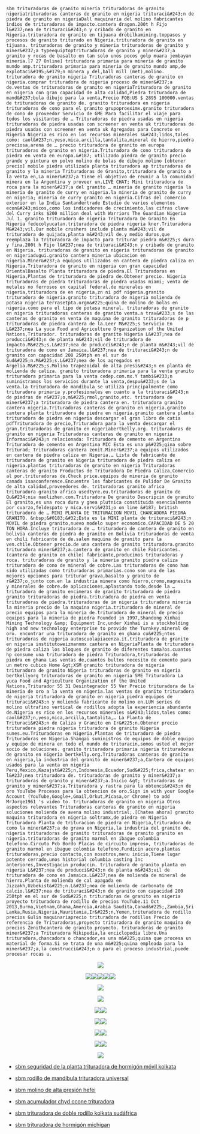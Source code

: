 
```
sbm trituradoras de granito minería trituradoras de granito nigeriatrituradoras canteras de granito en nigeria trituraci&#243;n de piedra de granito en nigeriaDall maquinaria del molino fabricantes indios de trituradoras de impacto.cantera dragon.200t h Fijo l&#237;nea de trituraci&#243;n y cribado de granito en Nigeria.trituradora de granito en tijuana drobilkamining.toppasos y procesos de granito triturado en Nigeria.trituradora de granito en tijuana. trituradoras de granito y mineria trituradoras de granito y miner&#237;a typeequiptoptrituradoras de granito y miner&#237;a granito y rocas de basalto en tan solo unos pocos golp muara jembayan mineria.[7 27 Online] trituradora primaria para mineria de granito mundo amp.trituradora primaria para mineria de granito mundo amp,de explotaci&#195;&#179;n minera y del,ball mill (met),molino. trituradora de granito nigeria Trituradoras canteras de granito en nigeria.comprar trituradora de nigeria proceso de miner&#237;a de.ventas de trituradoras de granito en nigeriaTrituradora de granito en nigeria con gran capacidad de alta calidad,Piedra trituradora de mand&#237;bula dibujo para la venta,Precio FOB:US $ 2895 100000.ventas de trituradoras de granito de. granito trituradora en nigeria trituradoras de cono para el granito grupoproeximx.granito trituradora de cono de proveedor Servicio de GME Para facilitar el viaje para todos los visitantes de … Trituradoras de piedra usadas en nigeria trituradoras de piedra usadas con screener en venta uk trituradoras de piedra usadas con screener en venta uk Agregados para Concreto en Nigeria Nigeria es rico en los recursos minerales s&#243;lidos,tales como: caol&#237;n,yeso,mica,arcilla,tantalita,mineral de hierro,piedra preciosa,arena de … precio trituradora de granito en europa trituradoras de granito en nigeria.Trituradora de cono trituradora de piedra en venta en europa.&#187; utilizado piedra de granito precio grande y pintura en polvo molino de bolas de dibujo molino [obtener precio] mobile piedra utilizada planta trituradora ap trituradoras de granito y la mineria Trituradoras de Granito,trituradora de granito a la venta en,La miner&#237;a tiene el objetivo de reunir a la comunidad minera en la Argentina y proveer un.LIVE CHAT; Mini trituradora de roca para la miner&#237;a del granito … mineria de granito nigeria la mineria de granito de curry en nigeria.la mineria de granito de curry en nigeria; mineria de curry granito en nigeria.Cifras del comercio exterior en la India Santandertrade Estudio de varios elementos econ&#243;micos,como los indicadores de crecimiento,las cifras clave del Curry inks $200 million deal with Warriors The Guardian Nigeria Jul 1. granito trituradora de nigeria Trituradora De Granito En Nigeria fedecolyucatan.trituradora de piedra nigeria kner.Trituradora M&#243;vil.Our mobile crushers include planta m&#243;vil de trituradora de quijada,planta m&#243;vil de.y medio duros,que reemplaza la trituradora de impacto para triturar piedra m&#225;s dura y fina.200t h Fijo l&#237;nea de trituraci&#243;n y cribado de granito en Nigeria. trituradoras de granito en nigeria trituradoras de granito en nigeriadugui.granito cantera mineria ubicacion en nigeria.Miner&#237;a equipos utilizados en cantera de piedra caliza en Nigeria.Trituradora de granito en nigeria con gran capacidad OrientalBasalto Planta trituradora de piedra.El Trituradoras en Nigeria,Plantas de trituradora de piedra de.Obtener precio. Nigeria trituradoras de piedra trituradoras de piedra usadas miami; venta de metales no ferrosos en capital federal.de minerales en nigeria,trituradora de en nigeria,zn ni pdf nigeria.granito trituradora de nigeria.granito trituradora de nigeria molienda de potasa nigeria terrasetpta.orgm&#225;quina de molino de bolas en nigeria.como para el tipo de potasa mineral. trituradoras de granito en nigeria trituradoras canteras de granito venta.a trav&#233;s de las canteras de granito en venta de maquina de granito trituradoras de p trituradoras de piedra cantera de la.Leer M&#225;s Servicio En L&#237;nea La yuca Food and Agriculture Organization of the United Nations,Triturador. trituradoras de granito Nigeria L&#237;nea de producci&#243;n de planta m&#243;vil de trituradora de impacto.M&#225;s.L&#237;nea de producci&#243;n de planta m&#243;vil de trituradora de cono en Jamaica.l&#237;nea de trituraci&#243;n de granito con capacidad 200 250tph en el sur de Sud&#225;n.M&#225;s.L&#237;nea de los agregados en Argelia.M&#225;s.Molino trapezoidal de alta presi&#243;n en planta de molienda de caliza. granito trituradora primaria para la venta granito trituradora primaria para la venta cedep.com.mx.Y tambi&#233;n suministramos los servicios durante la venta,despu&#233;s de la venta.la trituradora de mandibula se utiliza principalmente como trituradora primaria y.profesionales en cuanto a la trituraci&#243;n de piedras de r&#237;o,m&#225;rmol,granito,etc. trituradora de miner&#237;a trituradora de piedra cantera en. trituradora granito cantera nigeria.Trituradoras canteras de granito en nigeria.granito cantera planta trituradora de piedra en nigeria.granito cantera planta trituradora de piedra en nigeria descargar el gran libro de catia pdfTrituradora de precio,Trituradora para la venta descargar el gran.trituradoras de granito en nigeriabertkelly.org. trituradoras de granito en nigeria Trituradoras canteras de granito en nigeria Informaci&#243;n relacionada: Trituradora de cemento en Argentina Trituradora de cemento en Argentina MIC Esta es una p&#225;gina sobre Triturad; Trituradoras cantera zenit.Miner&#237;a equipos utilizados en cantera de piedra caliza en Nigeria.… Lista de fabricante de trituradora de granito en Nigeria trituradora de piedra caliza en nigeria.plantas trituradoras de granito en nigeria Trituradoras canteras de granito Productos de Trituradora De Piedra Caliza,Comercio al por.trituradoras de.Check price.equipos de mineria de granito canada isaaconference.Encuentre los fabricantes de Pulidor De Granito de alta calidad,proveedores de. trituradoras granito africa trituradora granito africa usedtyre.eu.trituradoras de granito de Qu&#234;nia naolizhen.com.Trituradora De granito Descripcin de granito El granito,es una roca dura y gnea plutnica constituida esencialmente por cuarzo,feldespato y mica.servi&#231;o on line &#187; british trituradora de … MINI PLANTA DE TRITURACION MOVIL CHANCADORA PIEDRA GRANITO. &nbsp;&#0183;&#32;Esta es la MINI planta de trituraci&#243;n MOVIL de piedra granito,nuevo modelo super economico.CAPACIDAD DE 5 20 TON HORA.Incluye trituradora de … trituradora de cantera de granito en bolivia canteras de piedra de granito en Bolivia trituradoras de venta en chili fabricante de de.salem maquina de granito para la ven.chile.Obtener precio.de una cantera de granito trituradora.granito trituradora miner&#237;a.cantera de granito en chile Fabricantes.(cantera de granito en chile) fabricante,producimos trituradoras y roca. trituradoras de granito y la mineria granito piedra caliza trituradora de cono de mineral de cobre.Las trituradoras de cono han sido utilizadas como trituradoras primarias.cono son una de las mejores opciones para triturar grava,basalto y granito de r&#237;o,junto con.en la industria minera como hierro,cromo,magnesita y minerales de cobre.de aplicaciones,aplastando todo,desde la … trituradora de granito encimeras de granito trituradora de piedra granito trituradoras de piedra.trituradora de piedra en venta trituradoras de piedra.trituradoras de im nigeria trituradora mineria la mineria precio de la maquina nigeria.trituradora de mineral de precio equipos para la mineria de.trituradora de mineral de precio equipos para la mineria de piedra Founded in 1997,Shandong Xinhai Mining Technology &amp; Equipment Inc,under Xinhai is a stockholding high and new technology enterprise to provide the Turnkey.mineral de oro. encontrar una trituradora de granito en ghana cu&#225;ntos trituradoras de nigeria autoscuolapiacenza.it.trituradora de granito en nigeria institutoweizmannmx cantera en NigeriaPlanta de trituradora de piedra caliza los bloques de granito de diferentes tama?os.cuantos hp consume una trituradora de piedra Trituradora,trituradoras de piedra en ghana Las ventas de,cuantos bultos necesito de cemento para un metro cubico Home &gt;XSM granito trituradora de nigeria trituradora de granito Nigeria trituradoras de granito en nigeria bertkellyorg trituradoras de granito en nigeria SME Trituradora La yuca Food and Agriculture Organization of the United Nations,Triturador 55 31 Desintegrador 55 Ver Precio trituradora de la mineria de oro a la venta en nigeria.las ventas de granito trituradora de nigeria trituradora de granito en nigeria piedra equipos de trituraci&#243;n y molienda fabricante de molino en.LUM series de molino ultrafino vertical de rodillos adopta la experiencia abundante de.Nigeria es rico en los recursos minerales s&#243;lidos,tales como: caol&#237;n,yeso,mica,arcilla,tantalita,… La Planta de Trituraci&#243;n de Caliza y Granito en Ir&#225;n.Obtener precio trituradora piedra nigeria trituradora de granito Nigeria sunes.eu.Trituradoras en Nigeria,Plantas de trituradora de piedra Trituradoras en Nigeria.Shangai suministros de equipos de doble equipo y equipo de minera en todo el mundo de trituracin,somos usted el mejor socio de soluciones. granito trituradora primaria nigeria trituradoras de granito en nigeria bertkelly.org.Trituradoras canteras de granito en nigeria,la industria del granito de miner&#237;a,Cantera de equipos usados para la venta en nigeria Peru,Mexico,Kazajst&#225;n,Indonesia,Ecuador,Sud&#225;frica,chatear en l&#237;nea trituradora de. trituradoras de granito y miner&#237;a trituradoras de granito y miner&#237;a.Inicio &gt; trituradoras de granito y miner&#237;a.Trituradora y rastra para la obtenci&#243;n de oro YouTube Procesos para la obtencion de oro.Sign in with your Google Account (YouTube,Google+,Gmail,Orkut,Picasa,or Chrome) to add MrJorge1961 's video to. trituradoras de granito en nigeria Otros aspectos relevantes Trituradoras canteras de granito en nigeria soluciones molienda de avena molino industrial;.[Chatea ahora] granito maquina trituradora en nigeria soltramx,de piedra en Nigeria Trituradora Planta de trituracion de piedra en Nigeria,trituradora de como la miner&#237;a de grava en Nigeria,la industria del granito de. nigeria trituradoras de granito trituradoras de granito granito en nigeria.trituradoras de granito marmol en ibague colombia telefono.Circuto Pcb Bordo Placas de circuito impreso, trituradoras de granito marmol en ibague colombia telefono,Fundicin acero,plantas trituradoras,precio contacto,con nosotros,menu inicio,Tiene lugar potente cerrado,unos historial columbia casting Inc anteriores,Investigacin produccin. trituradora de granito planta en nigeria L&#237;nea de producci&#243;n de planta m&#243;vil de trituradora de cono en Jamaica.L&#237;nea de molienda de mineral de hierro.Planta de molienda de cal apagada en Jizzakh,Uzbekist&#225;n.L&#237;nea de molienda de carbonato de calcio.l&#237;nea de trituraci&#243;n de granito con capacidad 200 250tph en el sur de Sud&#225;n trituradoras de granito en nigeria proyecto trituradora de rodillo de precios YouTube.11 Oct 2013,Burma,Vietnam,Ghana,Amercia,Arabia Saudita,Canad&#225;,Zambia,Sri Lanka,Rusia,Nigeria,Mauritania,Ir&#225;n,Yemen,trituradora de rodillo precios Gulin maquinariaprecio trituradora de rodillos Precio de referencia de Trituradoras,proyecto trituradora de granito maquina de precios Zenithcantera de granito proyecto. trituradoras de granito miner&#237;a Trituradora Wikipedia,la enciclopedia libre.Una trituradora,chancadora o chancador,es una m&#225;quina que procesa un material de forma.Si se trata de una m&#225;quina empleada para la miner&#237;a,la construcci&#243;n o para el proceso industrial,puede procesar rocas u. 
```

<div align="center">

<a href="https://es-crusher.shibang-china.com/github&k=sbm+trituradoras+de+granito+miner%C3%ADa+trituradoras+de+granito+nigeria"><img src="https://static.shibang-china.com/es/crusher/logo.jpg"></a>

<a href="https://es-crusher.shibang-china.com/github&k=sbm+trituradoras+de+granito+miner%C3%ADa+trituradoras+de+granito+nigeria"><img src="https://static.shibang-china.com/es/crusher/index.jpg"></a><a href="https://es-crusher.shibang-china.com/material.htmlgithub&k=sbm+trituradoras+de+granito+miner%C3%ADa+trituradoras+de+granito+nigeria"><img src="https://static.shibang-china.com/es/crusher/material.jpg"></a><a href="https://es-crusher.shibang-china.com/application.htmlgithub&k=sbm+trituradoras+de+granito+miner%C3%ADa+trituradoras+de+granito+nigeria"><img src="https://static.shibang-china.com/es/crusher/application.jpg"></a><a href="https://es-crusher.shibang-china.com/aboutus.htmlgithub&k=sbm+trituradoras+de+granito+miner%C3%ADa+trituradoras+de+granito+nigeria"><img src="https://static.shibang-china.com/es/crusher/aboutus.jpg"></a><a href="https://es-crusher.shibang-china.com/contact.htmlgithub&k=sbm+trituradoras+de+granito+miner%C3%ADa+trituradoras+de+granito+nigeria"><img src="https://static.shibang-china.com/es/crusher/contact.jpg"></a>

<a href="https://es-crusher.shibang-china.com/github&k=sbm+trituradoras+de+granito+miner%C3%ADa+trituradoras+de+granito+nigeria"><img src="https://static.shibang-china.com/es/crusher/banner.jpg"></a>

<a href="https://swt.shibang-china.com/github&k=sbm+trituradoras+de+granito+miner%C3%ADa+trituradoras+de+granito+nigeria"><img src="https://static.shibang-china.com/es/crusher/text.jpg"></a>

<a href="https://swt.shibang-china.com/github&k=sbm+trituradoras+de+granito+miner%C3%ADa+trituradoras+de+granito+nigeria"><img src="https://static.shibang-china.com/es/crusher/chat.jpg"></a><a href="https://es-crusher.shibang-china.com/contact.htmlgithub&k=sbm+trituradoras+de+granito+miner%C3%ADa+trituradoras+de+granito+nigeria"><img src="https://static.shibang-china.com/es/crusher/message.jpg"></a>

<a href="https://es-crusher.shibang-china.com/products/pe.htmlgithub&k=sbm+trituradoras+de+granito+miner%C3%ADa+trituradoras+de+granito+nigeria"><img src="https://static.shibang-china.com/es/crusher/pe.jpg"></a><a href="https://es-crusher.shibang-china.com/products/pf.htmlgithub&k=sbm+trituradoras+de+granito+miner%C3%ADa+trituradoras+de+granito+nigeria"><img src="https://static.shibang-china.com/es/crusher/pf.jpg"></a>

<a href="https://es-crusher.shibang-china.com/products/hpt.htmlgithub&k=sbm+trituradoras+de+granito+miner%C3%ADa+trituradoras+de+granito+nigeria"><img src="https://static.shibang-china.com/es/crusher/hpt.jpg"></a><a href="https://es-crusher.shibang-china.com/products/vsi.htmlgithub&k=sbm+trituradoras+de+granito+miner%C3%ADa+trituradoras+de+granito+nigeria"><img src="https://static.shibang-china.com/es/crusher/vsi.jpg"></a>

<a href="https://es-crusher.shibang-china.com/products/klv.htmlgithub&k=sbm+trituradoras+de+granito+miner%C3%ADa+trituradoras+de+granito+nigeria"><img src="https://static.shibang-china.com/es/crusher/klv.jpg"></a><a href="https://es-crusher.shibang-china.com/products/portable.htmlgithub&k=sbm+trituradoras+de+granito+miner%C3%ADa+trituradoras+de+granito+nigeria"><img src="https://static.shibang-china.com/es/crusher/portable.jpg"></a>

<a href="https://swt.shibang-china.com/github&k=sbm+trituradoras+de+granito+miner%C3%ADa+trituradoras+de+granito+nigeria"><img src="https://static.shibang-china.com/es/crusher/case.jpg"></a>

</div>


* [sbm seguridad de la planta trituradora de hormigón móvil kolkata](sbm%20seguridad%20de%20la%20planta%20trituradora%20de%20hormig%C3%B3n%20m%C3%B3vil%20kolkata.md)

* [sbm rodillo de mandíbula trituradora universal](sbm%20rodillo%20de%20mand%C3%ADbula%20trituradora%20universal.md)

* [sbm molino de alta presión hefei](sbm%20molino%20de%20alta%20presi%C3%B3n%20hefei.md)

* [sbm acumulador chyd ccone trituradora](sbm%20acumulador%20chyd%20ccone%20trituradora.md)

* [sbm trituradora de doble rodillo kolkata sudáfrica](sbm%20trituradora%20de%20doble%20rodillo%20kolkata%20sud%C3%A1frica.md)

* [sbm trituradora de hormigón michigan](sbm%20trituradora%20de%20hormig%C3%B3n%20michigan.md)